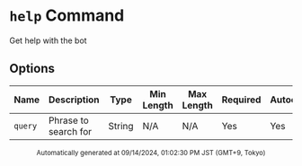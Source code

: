 # `help` Command

Get help with the bot

## Options

| Name | Description | Type | Min Length | Max Length | Required | Autocomplete |
| ---- | ----------- | ---- | ---------- | ---------- | -------- | ------------ |
| `query` | Phrase to search for | String | N/A | N/A | Yes | Yes |

<div align="center"><sub>Automatically generated at 09/14/2024, 01:02:30 PM JST (GMT+9, Tokyo)</sub></div>